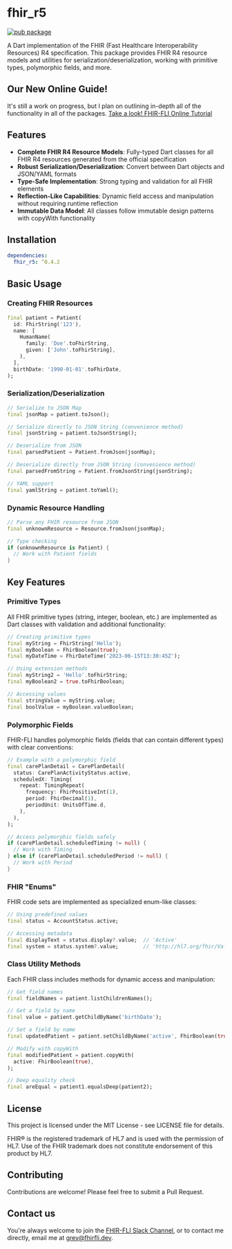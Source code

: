 # fhir_r5

[![pub package](https://img.shields.io/pub/v/fhir_r5.svg)](https://pub.dev/packages/fhir_r5)

A Dart implementation of the FHIR (Fast Healthcare Interoperability Resources) R4 specification. This package provides FHIR R4 resource models and utilities for serialization/deserialization, working with primitive types, polymorphic fields, and more.

## Our New Online Guide!

It's still a work on progress, but I plan on outlining in-depth all of the functionality in all of the packages. [Take a look! FHIR-FLI Online Tutorial](https://fhir-fli.github.io/fhir_fli_documentation/docs)

## Features

- **Complete FHIR R4 Resource Models**: Fully-typed Dart classes for all FHIR R4 resources generated from the official specification
- **Robust Serialization/Deserialization**: Convert between Dart objects and JSON/YAML formats
- **Type-Safe Implementation**: Strong typing and validation for all FHIR elements
- **Reflection-Like Capabilities**: Dynamic field access and manipulation without requiring runtime reflection
- **Immutable Data Model**: All classes follow immutable design patterns with copyWith functionality

## Installation

```yaml
dependencies:
  fhir_r5: ^0.4.2
```

## Basic Usage

### Creating FHIR Resources

```dart
final patient = Patient(
  id: FhirString('123'),
  name: [
    HumanName(
      family: 'Doe'.toFhirString,
      given: ['John'.toFhirString],
    ),
  ],
  birthDate: '1990-01-01'.toFhirDate,
);
```

### Serialization/Deserialization

```dart
// Serialize to JSON Map
final jsonMap = patient.toJson();

// Serialize directly to JSON String (convenience method)
final jsonString = patient.toJsonString();

// Deserialize from JSON
final parsedPatient = Patient.fromJson(jsonMap);

// Deserialize directly from JSON String (convenience method)
final parsedFromString = Patient.fromJsonString(jsonString);

// YAML support
final yamlString = patient.toYaml();
```

### Dynamic Resource Handling

```dart
// Parse any FHIR resource from JSON
final unknownResource = Resource.fromJson(jsonMap);

// Type checking
if (unknownResource is Patient) {
  // Work with Patient fields
}
```

## Key Features

### Primitive Types

All FHIR primitive types (string, integer, boolean, etc.) are implemented as Dart classes with validation and additional functionality:

```dart
// Creating primitive types
final myString = FhirString('Hello');
final myBoolean = FhirBoolean(true);
final myDateTime = FhirDateTime('2023-06-15T13:30:45Z');

// Using extension methods
final myString2 = 'Hello'.toFhirString;
final myBoolean2 = true.toFhirBoolean;

// Accessing values
final stringValue = myString.value;
final boolValue = myBoolean.valueBoolean;
```

### Polymorphic Fields

FHIR-FLI handles polymorphic fields (fields that can contain different types) with clear conventions:

```dart
// Example with a polymorphic field
final carePlanDetail = CarePlanDetail(
  status: CarePlanActivityStatus.active,
  scheduledX: Timing(
    repeat: TimingRepeat(
      frequency: FhirPositiveInt(1),
      period: FhirDecimal(1),
      periodUnit: UnitsOfTime.d,
    ),
  ),
);

// Access polymorphic fields safely
if (carePlanDetail.scheduledTiming != null) {
  // Work with Timing
} else if (carePlanDetail.scheduledPeriod != null) {
  // Work with Period
}
```

### FHIR "Enums"

FHIR code sets are implemented as specialized enum-like classes:

```dart
// Using predefined values
final status = AccountStatus.active;

// Accessing metadata
final displayText = status.display?.value;  // 'Active'
final system = status.system?.value;        // 'http://hl7.org/fhir/ValueSet/account-status'
```

### Class Utility Methods

Each FHIR class includes methods for dynamic access and manipulation:

```dart
// Get field names
final fieldNames = patient.listChildrenNames();

// Get a field by name
final value = patient.getChildByName('birthDate');

// Set a field by name
final updatedPatient = patient.setChildByName('active', FhirBoolean(true));

// Modify with copyWith
final modifiedPatient = patient.copyWith(
  active: FhirBoolean(true),
);

// Deep equality check
final areEqual = patient1.equalsDeep(patient2);
```

## License

This project is licensed under the MIT License - see LICENSE file for details.

FHIR® is the registered trademark of HL7 and is used with the permission of HL7. Use of the FHIR trademark does not constitute endorsement of this product by HL7.

## Contributing

Contributions are welcome! Please feel free to submit a Pull Request.

## Contact us

You're always welcome to join the [FHIR-FLI Slack Channel](https://join.slack.com/t/fhir-fli/shared_invite/zt-337bi02s4-r5RYdLf8_CLXQxosRMdv9A), or to contact me directly, email me at grey@fhirfli.dev.
